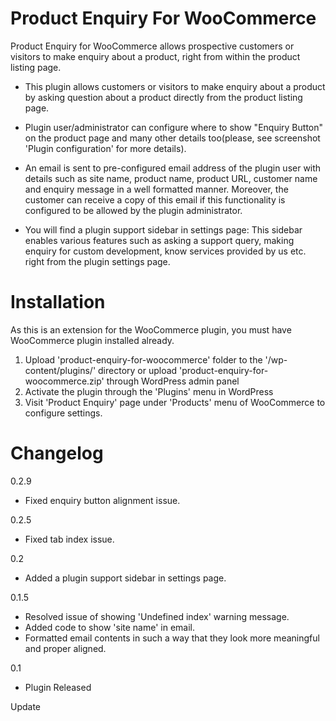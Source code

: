 Product Enquiry For WooCommerce
===============================

Product Enquiry for WooCommerce allows prospective customers or visitors to make enquiry about a product, right from within the product listing page.

* This plugin allows customers or visitors to make enquiry about a product by asking question about a product directly from the product listing page.

* Plugin user/administrator can configure where to show "Enquiry Button" on the product page and many other details too(please, see screenshot 'Plugin configuration' for more details).

* An email is sent to pre-configured email address of the plugin user with details such as site name, product name, product URL, customer name and enquiry message in a well formatted manner. Moreover, the customer can receive a copy of this email if this functionality is configured to be allowed by the plugin administrator.

* You will find a plugin support sidebar in settings page: This sidebar enables various features such as asking a support query, making enquiry for custom development, know services provided by us etc. right from the plugin settings page.

Installation
============

As this is an extension for the WooCommerce plugin, you must have WooCommerce plugin installed already.

1. Upload 'product-enquiry-for-woocommerce' folder to the '/wp-content/plugins/' directory or upload 'product-enquiry-for-woocommerce.zip' through WordPress admin panel
2. Activate the plugin through the 'Plugins' menu in WordPress
3. Visit 'Product Enquiry' page under 'Products' menu of WooCommerce to configure settings.

Changelog
=========

0.2.9
* Fixed enquiry button alignment issue.

0.2.5
* Fixed tab index issue.

0.2
* Added a plugin support sidebar in settings page.

0.1.5
* Resolved issue of showing 'Undefined index' warning message.
* Added code to show 'site name' in email.
* Formatted email contents in such a way that they look more meaningful and proper aligned.

0.1
* Plugin Released

Update
